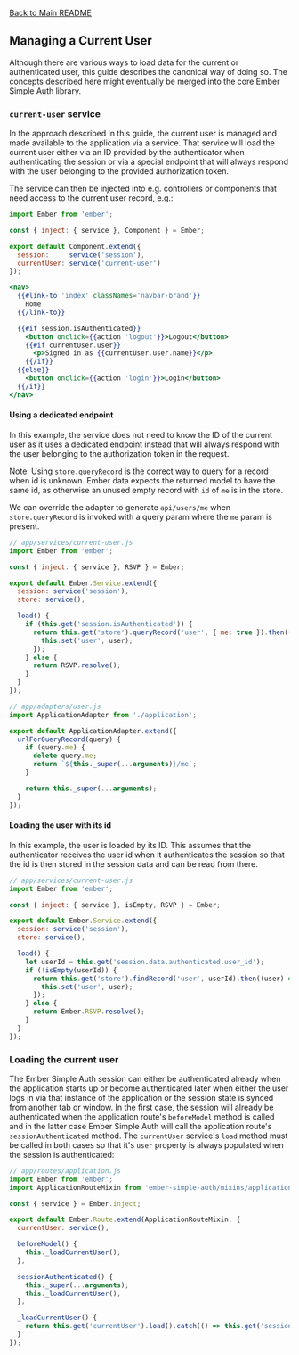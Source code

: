 [Back to Main README](../README.md)

## Managing a Current User

Although there are various ways to load data for the current or authenticated
user, this guide describes the canonical way of doing so. The concepts
described here might eventually be merged into the core Ember Simple Auth
library.

### `current-user` service

In the approach described in this guide, the current user is managed and made
available to the application via a service. That service will load the current
user either via an ID provided by the authenticator when authenticating the
session or via a special endpoint that will always respond with the user
belonging to the provided authorization token.

The service can then be injected into e.g. controllers or components that need
access to the current user record, e.g.:

```js
import Ember from 'ember';

const { inject: { service }, Component } = Ember;

export default Component.extend({
  session:     service('session'),
  currentUser: service('current-user')
});
```

```hbs
<nav>
  {{#link-to 'index' classNames='navbar-brand'}}
    Home
  {{/link-to}}

  {{#if session.isAuthenticated}}
    <button onclick={{action 'logout'}}>Logout</button>
    {{#if currentUser.user}}
      <p>Signed in as {{currentUser.user.name}}</p>
    {{/if}}
  {{else}}
    <button onclick={{action 'login'}}>Login</button>
  {{/if}}
</nav>
```

#### Using a dedicated endpoint

In this example, the service does not need to know the ID of the current user
as it uses a dedicated endpoint instead that will always respond with the user
belonging to the authorization token in the request.

Note: Using `store.queryRecord` is the correct way to query for a record when id is
unknown. Ember data expects the returned model to have the same id, as otherwise an
unused empty record with `id` of `me` is in the store.

We can override the adapter to generate `api/users/me` when `store.queryRecord` is
invoked with a query param where the `me` param is present.

```js
// app/services/current-user.js
import Ember from 'ember';

const { inject: { service }, RSVP } = Ember;

export default Ember.Service.extend({
  session: service('session'),
  store: service(),

  load() {
    if (this.get('session.isAuthenticated')) {
      return this.get('store').queryRecord('user', { me: true }).then((user) => {
        this.set('user', user);
      });
    } else {
      return RSVP.resolve();
    }
  }
});

// app/adapters/user.js
import ApplicationAdapter from './application';

export default ApplicationAdapter.extend({
  urlForQueryRecord(query) {
    if (query.me) {
      delete query.me;
      return `${this._super(...arguments)}/me`;
    }

    return this._super(...arguments);
  }
});
```

#### Loading the user with its id

In this example, the user is loaded by its ID. This assumes that the
authenticator receives the user id when it authenticates the session so that
the id is then stored in the session data and can be read from there.

```js
// app/services/current-user.js
import Ember from 'ember';

const { inject: { service }, isEmpty, RSVP } = Ember;

export default Ember.Service.extend({
  session: service('session'),
  store: service(),

  load() {
    let userId = this.get('session.data.authenticated.user_id');
    if (!isEmpty(userId)) {
      return this.get('store').findRecord('user', userId).then((user) => {
        this.set('user', user);
      });
    } else {
      return Ember.RSVP.resolve();
    }
  }
});
```

### Loading the current user

The Ember Simple Auth session can either be authenticated already when the
application starts up or become authenticated later when either the user logs
in via that instance of the application or the session state is synced from
another tab or window. In the first case, the session will already be
authenticated when the application route's `beforeModel` method is called and
in the latter case Ember Simple Auth will call the application route's
`sessionAuthenticated` method. The `currentUser` service's `load` method must
be called in both cases so that it's `user` property is always populated when
the session is authenticated:

```js
// app/routes/application.js
import Ember from 'ember';
import ApplicationRouteMixin from 'ember-simple-auth/mixins/application-route-mixin';

const { service } = Ember.inject;

export default Ember.Route.extend(ApplicationRouteMixin, {
  currentUser: service(),

  beforeModel() {
    this._loadCurrentUser();
  },

  sessionAuthenticated() {
    this._super(...arguments);
    this._loadCurrentUser();
  },

  _loadCurrentUser() {
    return this.get('currentUser').load().catch(() => this.get('session').invalidate());
  }
});
```
